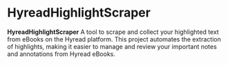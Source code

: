 # HyreadHighlightScraper
 **HyreadHighlightScraper**  A tool to scrape and collect your highlighted text from eBooks on the Hyread platform. This project automates the extraction of highlights, making it easier to manage and review your important notes and annotations from Hyread eBooks.
